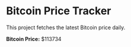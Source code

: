 # Bitcoin Price Tracker

This project fetches the latest Bitcoin price daily.

**Bitcoin Price:** $113734
